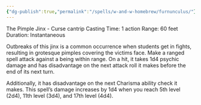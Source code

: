 ```yaml
---
{"dg-publish":true,"permalink":"/spells/w-and-w-homebrew/furnunculus/"}
---
```


The Pimple Jinx - Curse cantrip 
Casting Time: 1 action 
Range: 60 feet 
Duration: Instantaneous 

Outbreaks of this jinx is a common occurrence when students get in fights, resulting in grotesque pimples covering the victims face. Make a ranged spell attack against a being within range. On a hit, it takes 1d4 psychic damage and has disadvantage on the next attack roll it makes before the end of its next turn. 

Additionally, it has disadvantage on the next Charisma ability check it makes. This spell’s damage increases by 1d4 when you reach 5th level (2d4), 11th level (3d4), and 17th level (4d4).
